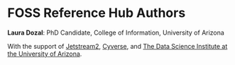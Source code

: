 # FOSS Reference Hub Authors

**Laura Dozal**: PhD Candidate, College of Information, University of Arizona


With the support of [Jetstream2](https://jetstream-cloud.org/), [Cyverse](https://cyverse.org/), and [The Data Science Institute at the University of Arizona](https://datascience.arizona.edu/).